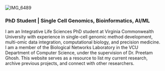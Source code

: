 
![IMG_6489](https://github.com/user-attachments/assets/667eb155-13a6-4469-a7ee-220e6ab0b0a3)


### PhD Student | Single Cell Genomics, Bioinformatics, AI/ML

I am an Integrative Life Sciences PhD student at Virginia Commonwealth University with experience in single-cell genomic method development, multi-omic data integration, computational biology, and precision medicine. I am a member of the Biological Networks Laboratory in the VCU Department of Computer Science, under the supervision of Dr. Preetam Ghosh. This website serves as a resource to list my current research, archive previous projects, and connect with other researchers.



